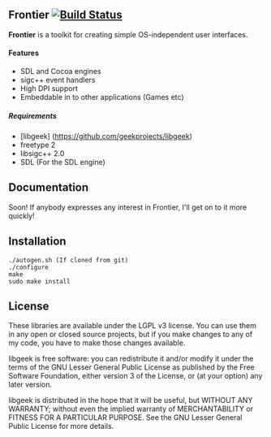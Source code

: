 Frontier [![Build Status](https://travis-ci.org/geekprojects/frontier.svg?branch=develop)](https://travis-ci.org/geekprojects/frontier)
--------


**Frontier** is a toolkit for creating simple OS-independent user interfaces.


#### Features
* SDL and Cocoa engines
* sigc++ event handlers
* High DPI support
* Embeddable in to other applications (Games etc)

##### Requirements
* [libgeek] (https://github.com/geekprojects/libgeek)
* freetype 2
* libsigc++ 2.0
* SDL (For the SDL engine)


Documentation
-------------

Soon! If anybody expresses any interest in Frontier, I'll get on to it more quickly!


Installation
------------

```
./autogen.sh (If cloned from git)
./configure
make
sudo make install
```

License
-------

These libraries are available under the LGPL v3 license. You can use them
in any open or closed source projects, but if you make changes to any of
my code, you have to make those changes available.

libgeek is free software: you can redistribute it and/or modify
it under the terms of the GNU Lesser General Public License as published by
the Free Software Foundation, either version 3 of the License, or
(at your option) any later version.

libgeek is distributed in the hope that it will be useful,
but WITHOUT ANY WARRANTY; without even the implied warranty of
MERCHANTABILITY or FITNESS FOR A PARTICULAR PURPOSE.  See the
GNU Lesser General Public License for more details.


